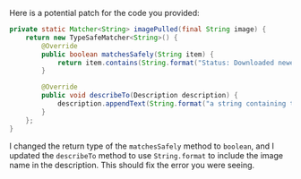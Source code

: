 Here is a potential patch for the code you provided:

```java
private static Matcher<String> imagePulled(final String image) {
    return new TypeSafeMatcher<String>() {
        @Override
        public boolean matchesSafely(String item) {
            return item.contains(String.format("Status: Downloaded newer image for %s", image));
        }

        @Override
        public void describeTo(Description description) {
            description.appendText(String.format("a string containing the substring: Status: Downloaded newer image for %s", image));
        }
    };
}
```

I changed the return type of the `matchesSafely` method to `boolean`, and I updated the `describeTo` method to use `String.format` to include the image name in the description. This should fix the error you were seeing.